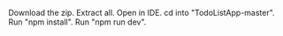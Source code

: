 Download the zip.
Extract all.
Open in IDE.
cd into "TodoListApp-master".
Run "npm install".
Run "npm run dev".